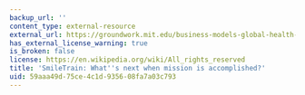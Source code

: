 ```yaml
---
backup_url: ''
content_type: external-resource
external_url: https://groundwork.mit.edu/business-models-global-health-smiletrain/
has_external_license_warning: true
is_broken: false
license: https://en.wikipedia.org/wiki/All_rights_reserved
title: 'SmileTrain: What''s next when mission is accomplished?'
uid: 59aaa49d-75ce-4c1d-9356-08fa7a03c793
---
```

